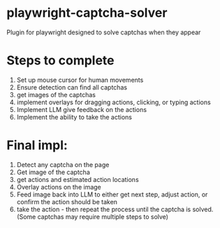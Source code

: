 # playwright-captcha-solver
Plugin for playwright designed to solve captchas when they appear


# Steps to complete 
1. Set up mouse cursor for human movements
2. Ensure detection can find all captchas
3. get images of the captchas
4. implement overlays for dragging actions, clicking, or typing actions
5. Implement LLM give feedback on the actions
6. Implement the ability to take the actions


# Final impl:
1. Detect any captcha on the page
2. Get image of the captcha
3. get actions and estimated action locations 
4. Overlay actions on the image
5. Feed image back into LLM to either get next step, adjust action, or confirm the action should be taken
6. take the action - then repeat the process until the captcha is solved. (Some captchas may require multiple steps to solve)

